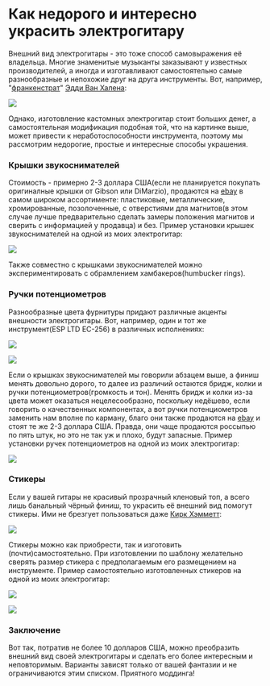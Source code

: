 Как недорого и интересно украсить электрогитару
===============================================

Внешний вид электрогитары - это тоже способ самовыражения её владельца. Многие знаменитые музыканты заказывают у известных производителей, а иногда и изготавливают самостоятельно самые разнообразные и непохожие друг на друга инструменты. Вот, например, "[франкенстрат](https://ru.wikipedia.org/wiki/Frankenstrat)" [Эдди Ван Халена](https://ru.wikipedia.org/wiki/%D0%92%D0%B0%D0%BD_%D0%A5%D0%B0%D0%BB%D0%B5%D0%BD,_%D0%AD%D0%B4%D0%B4%D0%B8):

![](http://picstorage.it-the-drote.tk/picstorage/misc/FenderFrankenstrat-Big.jpg)

Однако, изготовление кастомных электрогитар стоит больших денег, а самостоятельная модификация подобная той, что на картинке выше, может привести к неработоспособности инструмента, поэтому мы рассмотрим недорогие, простые и интересные способы украшения.

### Крышки звукоснимателей

Стоимость - примерно 2-3 доллара США(если не планируется покупать оригиналные крышки от Gibson или DiMarzio), продаются на [ebay](http://www.ebay.com/sch/Other-Guitar-Parts-/46678/i.html?_from=R40&_nkw=humbucker+cover) в самом широком ассортименте: пластиковые, металлические, хромированные, позолоченные, с отверстиями для магнитов(в этом случае лучше предварительно сделать замеры положения магнитов и сверить с информацией у продавца) и без. Пример установки крышек звукоснимателей на одной из моих электрогитар:

![](http://picstorage.it-the-drote.tk/picstorage/misc/eclipse-humbucker-caps.jpg)

Также совместно с крышками звукоснимателей можно экспериментировать с обрамлением хамбакеров(humbucker rings).

### Ручки потенциометров

Разнообразные цвета фурнитуры придают различные акценты внешности электрогитары. Вот, например, один и тот же инструмент(ESP LTD EC-256) в различных исполнениях:

![](http://picstorage.it-the-drote.tk/picstorage/misc/ec-256-black.png)

![](http://picstorage.it-the-drote.tk/picstorage/misc/ec-256-sunburst.png)

Если о крышках звукоснимателей мы говорили абзацем выше, а финиш менять довольно дорого, то далее из различий остаются бридж, колки и ручки потенциометров(громкость и тон). Менять бридж и колки из-за цвета может оказаться нецелесообразно, поскольку недёшево, если говорить о качественных компонентах, а вот ручки потенциометров заменить нам вполне по карману, благо они также продаются на [ebay](http://www.ebay.com/sch/i.html?_odkw=humbucker+cover&_osacat=46678&_from=R40&_trksid=p2045573.m570.l1313.TR0.TRC0.H0.Xpotentiometer+knobs.TRS0&_nkw=potentiometer+knobs&_sacat=46678) и стоят те же 2-3 доллара США. Правда, они чаще продаются россыпью по пять штук, но это не так уж и плохо, будут запасные. Пример установки ручек потенциометров на одной из моих электрогитар:

![](http://picstorage.it-the-drote.tk/picstorage/misc/forest-pot-knobs.jpg)

### Стикеры

Если у вашей гитары не красивый прозрачный кленовый топ, а всего лишь банальный чёрный финиш, то украсить её внешний вид помогут стикеры. Ими не брезгует пользоваться даже [Кирк Хэмметт](https://ru.wikipedia.org/wiki/%D0%A5%D1%8D%D0%BC%D0%BC%D0%B5%D1%82%D1%82,_%D0%9A%D0%B8%D1%80%D0%BA_%D0%9B%D0%B8):

![](http://picstorage.it-the-drote.tk/picstorage/misc/kh-2-stickers.png)

Стикеры можно как приобрести, так и изготовить (почти)самостоятельно. При изготовлении по шаблону желательно сверять размер стикера с предполагаемым его размещением на инструменте. Пример самостоятельно изготовленных стикеров на одной из моих электрогитар:

![](http://picstorage.it-the-drote.tk/picstorage/misc/ec-benzin-2.jpg)

![](http://picstorage.it-the-drote.tk/picstorage/misc/ec-benzin-3.jpg)

### Заключение

Вот так, потратив не более 10 долларов США, можно преобразить внешний вид своей электрогитары и сделать его более интересным и неповторимым. Варианты зависят только от вашей фантазии и не ограничиваются этим списком. Приятного моддинга!

